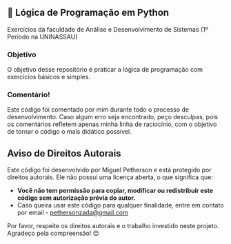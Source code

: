 ## 🧠 Lógica de Programação em Python

Exercícios da faculdade de Análise e Desenvolvimento de Sistemas (1º Período na UNINASSAU)

### Objetivo

O objetivo desse repositório é praticar a lógica de programação com exercícios básicos e simples.

### Comentário!

Este código foi comentado por mim durante todo o processo de desenvolvimento. Caso algum erro seja encontrado, peço desculpas, pois os comentários refletem apenas minha linha de raciocínio, com o objetivo de tornar o código o mais didático possível.

## Aviso de Direitos Autorais

Este código foi desenvolvido por Miguel Petherson e está protegido por direitos autorais. Ele não possui uma licença aberta, o que significa que:  

- **Você não tem permissão para copiar, modificar ou redistribuir este código sem autorização prévia do autor.**
- Caso queira usar este código para qualquer finalidade, entre em contato por email - pethersonzada@gmail.com  

Por favor, respeite os direitos autorais e o trabalho investido neste projeto.  
Agradeço pela compreensão! 😊
